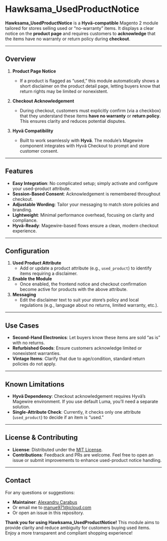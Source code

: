 # Hawksama_UsedProductNotice

**Hawksama_UsedProductNotice** is a **Hyvä-compatible** Magento 2 module tailored for stores selling used or “no-warranty” items. It displays a clear notice on the **product page** and requires customers to **acknowledge** that the items have no warranty or return policy during **checkout**.

---

## Overview

1. **Product Page Notice**
    - If a product is flagged as “used,” this module automatically shows a short disclaimer on the product detail page, letting buyers know that return rights may be limited or nonexistent.

2. **Checkout Acknowledgement**
    - During checkout, customers must explicitly confirm (via a checkbox) that they understand these items **have no warranty** or **return policy**. This ensures clarity and reduces potential disputes.

3. **Hyvä Compatibility**
    - Built to work seamlessly with **Hyvä**. The module’s Magewire component integrates with Hyvä Checkout to prompt and store customer consent.

---

## Features

- **Easy Integration**: No complicated setup; simply activate and configure your used-product attribute.
- **Session-Based Consent**: Acknowledgement is remembered throughout checkout.
- **Adjustable Wording**: Tailor your messaging to match store policies and branding.
- **Lightweight**: Minimal performance overhead, focusing on clarity and compliance.
- **Hyvä-Ready**: Magewire-based flows ensure a clean, modern checkout experience.

---

## Configuration

1. **Used Product Attribute**
    - Add or update a product attribute (e.g., `used_product`) to identify items requiring a disclaimer.
2. **Enable the Module**
    - Once enabled, the frontend notice and checkout confirmation become active for products with the above attribute.
3. **Messaging**
    - Edit the disclaimer text to suit your store’s policy and local regulations (e.g., language about no returns, limited warranty, etc.).

---

## Use Cases

- **Second-Hand Electronics**: Let buyers know these items are sold “as is” with no returns.
- **Refurbished Goods**: Ensure customers acknowledge limited or nonexistent warranties.
- **Vintage Items**: Clarify that due to age/condition, standard return policies do not apply.

---

## Known Limitations

- **Hyvä Dependency**: Checkout acknowledgement requires Hyvä’s Magewire environment. If you use default Luma, you’ll need a separate solution.
- **Single-Attribute Check**: Currently, it checks only one attribute (`used_product`) to decide if an item is “used.”

---

## License & Contributing

- **License**: Distributed under the [MIT License](LICENSE).
- **Contributions**: Feedback and PRs are welcome. Feel free to open an issue or submit improvements to enhance used-product notice handling.

---

## Contact

For any questions or suggestions:
- **Maintainer**: [Alexandru Carabus](https://www.linkedin.com/in/alexandru-manuel-carabus/)
- Or email me to [manue971@icloud.com](mailto:manue971@icloud.com)
- Or open an issue in this repository.

**Thank you for using Hawksama_UsedProductNotice!** This module aims to provide clarity and reduce ambiguity for customers buying used items. Enjoy a more transparent and compliant shopping experience!  
